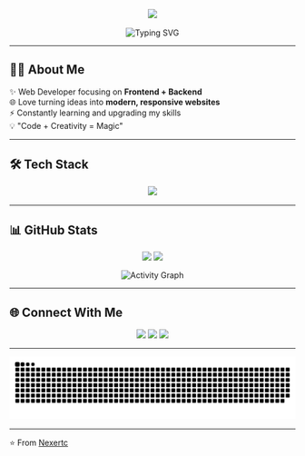 <!-- Banner -->
<p align="center">
  <img src="https://media.giphy.com/media/qgQUggAC3Pfv687qPC/giphy.gif" width="600" />
</p>

<!-- Typing animation -->
<p align="center">
  <img src="https://readme-typing-svg.demolab.com?font=Fira+Code&size=25&duration=3000&pause=500&color=00F5FF&center=true&vCenter=true&width=700&lines=Hi+There!+👋;I'm+Nexertc;Web+Developer+💻;HTML+%7C+CSS+%7C+JavaScript+%7C+PHP+%7C+MySQL;Building+Cool+Websites+%26+Apps+🚀" alt="Typing SVG" />
</p>

---

## 👨‍💻 About Me
✨ Web Developer focusing on **Frontend + Backend**  
🌐 Love turning ideas into **modern, responsive websites**  
⚡ Constantly learning and upgrading my skills  
💡 "Code + Creativity = Magic"  

---

## 🛠️ Tech Stack
<p align="center">
  <img src="https://skillicons.dev/icons?i=html,css,js,php,mysql,git,github,vscode,bootstrap,react&perline=6" />
</p>

---

## 📊 GitHub Stats
<p align="center">
  <img src="https://github-readme-stats.vercel.app/api?username=Nexertc&show_icons=true&theme=radical&hide_border=true&count_private=true" height="170"/>
  <img src="https://github-readme-streak-stats.herokuapp.com/?user=Nexertc&theme=radical&hide_border=true" height="170"/>
</p>

<p align="center">
  <img src="https://github-readme-activity-graph.vercel.app/graph?username=Nexertc&theme=react-dark&hide_border=true&bg_color=0D1117" alt="Activity Graph"/>
</p>

---

## 🌐 Connect With Me
<p align="center">
  <a href="mailto:yourmail@gmail.com"><img src="https://skillicons.dev/icons?i=gmail" height="45"/></a>
  <a href="https://github.com/Nexertc"><img src="https://skillicons.dev/icons?i=github" height="45"/></a>
  <a href="#"><img src="https://skillicons.dev/icons?i=linkedin" height="45"/></a>
</p>

---

<!-- Snake Animation -->
<p align="center">
  <img src="https://raw.githubusercontent.com/Platane/snk/output/github-contribution-grid-snake-dark.svg" alt="snake animation" />
</p>

---

⭐️ From [Nexertc](https://github.com/Nexertc)

